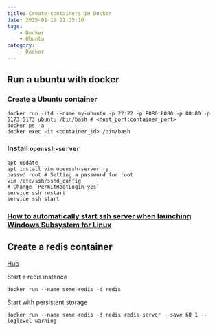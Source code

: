 ```yaml
---
title: Create containers in Docker
date: 2025-01-19 21:35:10
tags:
    - Docker
    - Ubuntu
category:
    - Docker
---
```


## Run a ubuntu with docker

### Create a Ubuntu container

```shell
docker run -itd --name my-ubuntu -p 22:22 -p 8080:8080 -p 80:80 -p 5173:5173 ubuntu /bin/bash # <host_port:container_port>
docker ps -a
docker exec -it <container_id> /bin/bash
```

### Install `openssh-server`

```shell
apt update
apt install vim openssh-server -y
passwd root # Setting a password for root
vim /etc/ssh/sshd_config
# Change `PermitRootLogin yes`
service ssh restart
service ssh start
```

### [How to automatically start ssh server when launching Windows Subsystem for Linux](https://gist.github.com/dentechy/de2be62b55cfd234681921d5a8b6be11)


## Create a redis container

[Hub](https://hub.docker.com/_/redis) 

Start a redis instance

```
docker run --name some-redis -d redis
```

Start with persistent storage

```
docker run --name some-redis -d redis redis-server --save 60 1 --loglevel warning
```
